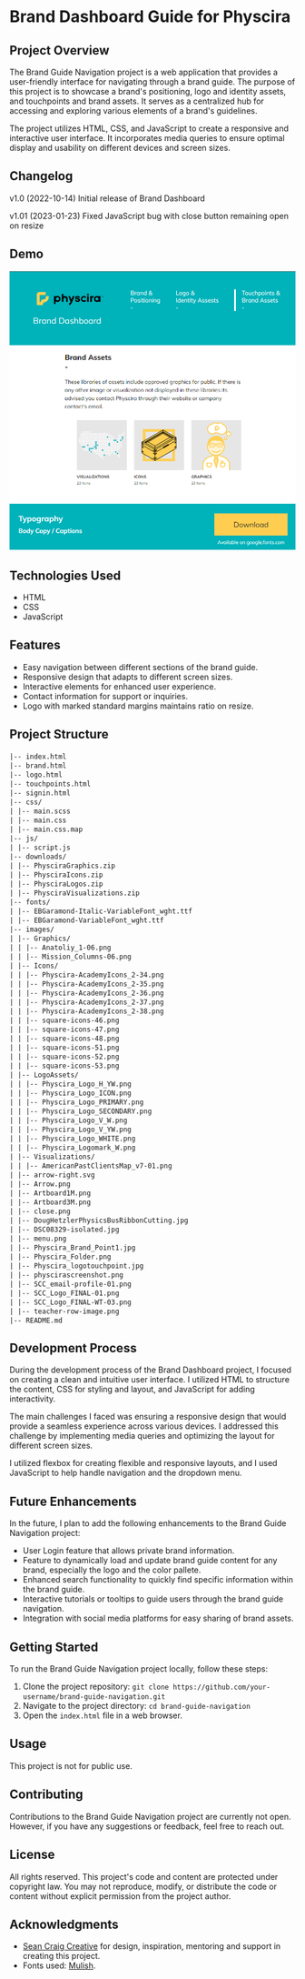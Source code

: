 # Brand Dashboard Guide for Physcira

## Project Overview

The Brand Guide Navigation project is a web application that provides a user-friendly interface for navigating through a brand guide. The purpose of this project is to showcase a brand's positioning, logo and identity assets, and touchpoints and brand assets. It serves as a centralized hub for accessing and exploring various elements of a brand's guidelines.

The project utilizes HTML, CSS, and JavaScript to create a responsive and interactive user interface. It incorporates media queries to ensure optimal display and usability on different devices and screen sizes.

## Changelog

v1.0 (2022-10-14)
Initial release of Brand Dashboard

v1.01 (2023-01-23)
Fixed JavaScript bug with close button remaining open on resize

## Demo

![Brand Guide Demo](./images/physcirascreenshot.png)

## Technologies Used

- HTML
- CSS
- JavaScript

## Features

- Easy navigation between different sections of the brand guide.
- Responsive design that adapts to different screen sizes.
- Interactive elements for enhanced user experience.
- Contact information for support or inquiries.
- Logo with marked standard margins maintains ratio on resize.

## Project Structure

```
|-- index.html
|-- brand.html
|-- logo.html
|-- touchpoints.html
|-- signin.html
|-- css/
| |-- main.scss
| |-- main.css
| |-- main.css.map
|-- js/
| |-- script.js
|-- downloads/
| |-- PhysciraGraphics.zip
| |-- PhysciraIcons.zip
| |-- PhysciraLogos.zip
| |-- PhysciraVisualizations.zip
|-- fonts/
| |-- EBGaramond-Italic-VariableFont_wght.ttf
| |-- EBGaramond-VariableFont_wght.ttf
|-- images/
| |-- Graphics/
| | |-- Anatoliy_1-06.png
| | |-- Mission_Columns-06.png
| |-- Icons/
| | |-- Physcira-AcademyIcons_2-34.png
| | |-- Physcira-AcademyIcons_2-35.png
| | |-- Physcira-AcademyIcons_2-36.png
| | |-- Physcira-AcademyIcons_2-37.png
| | |-- Physcira-AcademyIcons_2-38.png
| | |-- square-icons-46.png
| | |-- square-icons-47.png
| | |-- square-icons-48.png
| | |-- square-icons-51.png
| | |-- square-icons-52.png
| | |-- square-icons-53.png
| |-- LogoAssets/
| | |-- Physcira_Logo_H_YW.png
| | |-- Physcira_Logo_ICON.png
| | |-- Physcira_Logo_PRIMARY.png
| | |-- Physcira_Logo_SECONDARY.png
| | |-- Physcira_Logo_V_W.png
| | |-- Physcira_Logo_V_YW.png
| | |-- Physcira_Logo_WHITE.png
| | |-- Physcira_Logomark_W.png
| |-- Visualizations/
| | |-- AmericanPastClientsMap_v7-01.png
| |-- arrow-right.svg
| |-- Arrow.png
| |-- Artboard1M.png
| |-- Artboard3M.png
| |-- close.png
| |-- DougHetzlerPhysicsBusRibbonCutting.jpg
| |-- DSC08329-isolated.jpg
| |-- menu.png
| |-- Physcira_Brand_Point1.jpg
| |-- Physcira_Folder.png
| |-- Physcira_logotouchpoint.jpg
| |-- physcirascreenshot.png
| |-- SCC_email-profile-01.png
| |-- SCC_Logo_FINAL-01.png
| |-- SCC_Logo_FINAL-WT-03.png
| |-- teacher-row-image.png
|-- README.md
```

## Development Process

During the development process of the Brand Dashboard project, I focused on creating a clean and intuitive user interface. I utilized HTML to structure the content, CSS for styling and layout, and JavaScript for adding interactivity.

The main challenges I faced was ensuring a responsive design that would provide a seamless experience across various devices. I addressed this challenge by implementing media queries and optimizing the layout for different screen sizes.

I utilized flexbox for creating flexible and responsive layouts, and I used JavaScript to help handle navigation and the dropdown menu.

## Future Enhancements

In the future, I plan to add the following enhancements to the Brand Guide Navigation project:

- User Login feature that allows private brand information.
- Feature to dynamically load and update brand guide content for any brand, especially the logo and the color pallete.
- Enhanced search functionality to quickly find specific information within the brand guide.
- Interactive tutorials or tooltips to guide users through the brand guide navigation.
- Integration with social media platforms for easy sharing of brand assets.

## Getting Started

To run the Brand Guide Navigation project locally, follow these steps:

1. Clone the project repository: `git clone https://github.com/your-username/brand-guide-navigation.git`
2. Navigate to the project directory: `cd brand-guide-navigation`
3. Open the `index.html` file in a web browser.

## Usage

This project is not for public use.

## Contributing

Contributions to the Brand Guide Navigation project are currently not open. However, if you have any suggestions or feedback, feel free to reach out.

## License

All rights reserved. This project's code and content are protected under copyright law. You may not reproduce, modify, or distribute the code or content without explicit permission from the project author.

## Acknowledgments

- [Sean Craig Creative](https://seancraigcreative.com/) for design, inspiration, mentoring and support in creating this project.
- Fonts used: [Mulish](https://fonts.google.com/specimen/Mulish).
